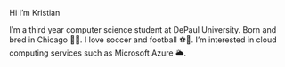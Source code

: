 Hi I’m Kristian 

I’m a third year computer science student at DePaul University. 
Born and bred in Chicago 🌆🐻.
I love soccer and football ⚽️🏈.
I’m interested in cloud computing services such as Microsoft Azure 🌥️.


<!--
**kristianmartinez/kristianmartinez** is a ✨ _special_ ✨ repository because its `README.md` (this file) appears on your GitHub profile.

Here are some ideas to get you started:

I’m a third year computer science student at DePaul University 
Born and bred in Chicago 🌆🐻
I love soccer and football ⚽️🏈
I’m interested in cloud computing services such as Microsoft Azure 🌥️

-->
